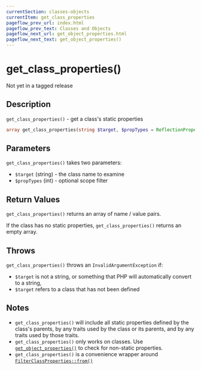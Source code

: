 ```yaml
---
currentSection: classes-objects
currentItem: get_class_properties
pageflow_prev_url: index.html
pageflow_prev_text: Classes and Objects
pageflow_next_url: get_object_properties.html
pageflow_next_text: get_object_properties()
---
```


# get_class_properties()

<div class="callout warning" markdown="1">
Not yet in a tagged release
</div>

## Description

`get_class_properties()` - get a class's static properties

```php
array get_class_properties(string $target, $propTypes = ReflectionProperty::IS_PUBLIC);
```

## Parameters

`get_class_properties()` takes two parameters:

* `$target` (string) - the class name to examine
* `$propTypes` (int) - optional scope filter

## Return Values

`get_class_properties()` returns an array of name / value pairs.

If the class has no static properties, `get_class_properties()` returns an empty array.

## Throws

`get_class_properties()` throws an `InvalidArgumentException` if:

* `$target` is not a string, or something that PHP will automatically convert to a string,
* `$target` refers to a class that has not been defined

## Notes

* `get_class_properties()` will include all static properties defined by the class's parents, by any traits used by the class or its parents, and by any traits used by those traits.
* `get_class_properties()` only works on classes. Use [`get_object_properties()`](get_object_properties.html) to check for non-static properties.
* `get_class_properties()` is a convenience wrapper around [`FilterClassProperties::from()`](FilterClassProperties.html)
